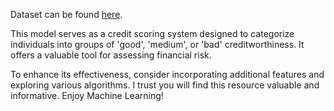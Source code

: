 Dataset can be found [here](https://statso.io/credit-score-classification-case-study/).



This model serves as a credit scoring system designed to categorize individuals into groups of 'good', 'medium', or 'bad' creditworthiness. It offers a valuable tool for assessing financial risk.

To enhance its effectiveness, consider incorporating additional features and exploring various algorithms.
I trust you will find this resource valuable and informative.
Enjoy Machine Learning!
